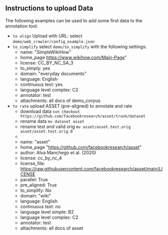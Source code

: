 ## Instructions to upload Data
The following examples can be used to add some first data to the annotation tool:
- `to align` Upload with URL: select `demo/web_crawler/config_example.json` 
- `to_simplify` select `demo/to_simplify` with the following settings: 
  - name: "SimpleWikiHow"
  - home_page https://www.wikihow.com/Main-Page"
  - license: CC_BY_NC_SA_3
  - to_simply: yes
  - domain: "everyday documents"
  - language: English
  - continuous text: yes
  - language level complex: C2
  - annotator: test
  - attachments: all docs of demo_corpus
- `to rate` upload ASSET (pre-aligned) to annotate and rate
  - download data  `svn checkout https://github.com/facebookresearch/asset/trunk/dataset`
  - rename data `mv dataset asset`
  - rename test and valid orig `mv asset/asset.test.orig asset/asset.test.orig.0`
  - 
  - name: "asset"
  - home_page "https://github.com/facebookresearch/asset"
  - author: Alva Manchego et al. (2020)
  - license: cc_by_nc_4
  - license_file: https://raw.githubusercontent.com/facebookresearch/asset/main/LICENSE
  - parallel: True
  - pre_aligned: True
  - to_simplify: No
  - domain: "wiki"
  - language: English
  - continuous text: no
  - language level simple: B2
  - language level complex: C2
  - annotator: test
  - attachments: all docs of asset